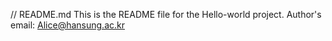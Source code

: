 // README.md
This is the README file for the Hello-world project.
Author's email: Alice@hansung.ac.kr
